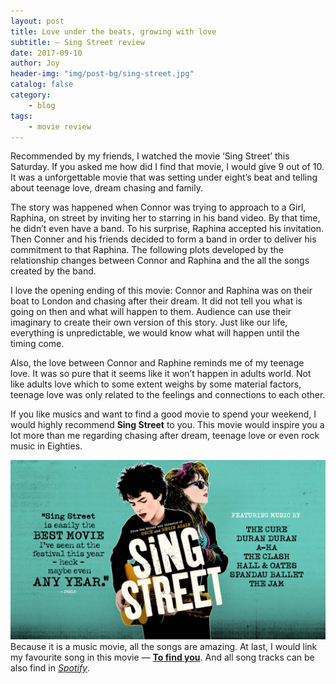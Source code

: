 ```yaml
---
layout: post
title: Love under the beats, growing with love
subtitle: — Sing Street review
date: 2017-09-10
author: Joy
header-img: "img/post-bg/sing-street.jpg"
catalog: false
category:
    - blog
tags:
    - movie review
---
```

Recommended by my friends, I watched the movie ‘Sing Street’ this Saturday. If you asked me how did I find that movie, I would give 9 out of 10.  It was a unforgettable movie that was setting under eight’s beat and telling about teenage love, dream chasing and family.

The story was happened when Connor was trying to approach to  a Girl, Raphina, on street by inviting her to starring in his band video. By that time, he didn’t even have a band. To his surprise, Raphina accepted his invitation.  Then Conner and his friends decided to form a band in order to deliver his commitment to that Raphina.  The following plots developed by the relationship changes between Connor and Raphina and the all the songs created by the band.  

I love the opening ending of this movie: Connor and Raphina was on their boat to London and chasing after their dream.  It did not tell you what is going on then and what will happen to them. Audience can use their imaginary to create their own version of this story.  Just like our life, everything is unpredictable, we would know what will happen until the timing come.

Also, the love between Connor and Raphine reminds me of my teenage love. It was so pure that it seems like it won’t happen in adults world. Not like adults love which to some extent weighs by some material factors, teenage love was only related to the feelings and connections to each other.

If you like musics and want to find a good movie to spend your weekend, I would highly recommend **Sing Street** to you. This movie would inspire you a lot more than me regarding chasing after dream, teenage love or even rock music in Eighties.

![](img/in-post/post-sing-street/sing-street-banner.jpg)
Because it is a music movie, all the songs are amazing. At last, I would link my favourite song in this movie — [**To find you**](https://open.spotify.com/track/75WOBjhzpCPLxo8MqXyJf1). And all song tracks can be also find in [*Spotify*](https://open.spotify.com/artist/7AKznuvHmbW7uZbUkLY4Je).

